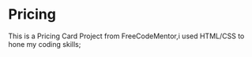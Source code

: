 # Pricing
This is a Pricing Card Project from FreeCodeMentor,i used HTML/CSS to hone my coding skills;
